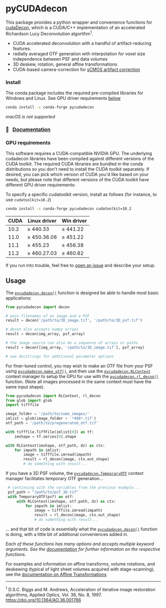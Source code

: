 # pyCUDAdecon

This package provides a python wrapper and convenience functions for
[cudaDecon](https://github.com/scopetools/cudaDecon), which is a CUDA/C++
implementation of an accelerated Richardson Lucy Deconvolution
algorithm<sup>1</sup>.

* CUDA accelerated deconvolution with a handful of artifact-reducing features.
* radially averaged OTF generation with interpolation for voxel size
  independence between PSF and data volumes
* 3D deskew, rotation, general affine transformations
* CUDA-based camera-correction for [sCMOS artifact correction](https://llspy.readthedocs.io/en/latest/camera.html)


### Install

The conda package includes the required pre-compiled libraries for Windows and Linux. See GPU driver requirements [below](#gpu-requirements)

```sh
conda install -c conda-forge pycudadecon
```

*macOS is not supported*

### 📖   &nbsp; [Documentation](http://www.talleylambert.com/pycudadecon)


### GPU requirements

This software requires a CUDA-compatible NVIDIA GPU. The underlying cudadecon
libraries have been compiled against different versions of the CUDA toolkit.
The required CUDA libraries are bundled in the conda distributions so you don't
need to install the CUDA toolkit separately.  If desired, you can pick which
version of CUDA you'd like based on your needs, but please note that different
versions of the CUDA toolkit have different GPU driver requirements:

To specify a specific cudatoolkit version, install as follows (for instance, to
use `cudatoolkit=10.2`)

```sh
conda install -c conda-forge pycudadecon cudatoolkit=10.2
```

| CUDA | Linux driver | Win driver |
| ---- | ------------ | ---------- |
| 10.2 | ≥ 440.33     | ≥ 441.22   |
| 11.0 | ≥ 450.36.06  | ≥ 451.22   |
| 11.1 | ≥ 455.23     | ≥ 456.38   |
| 11.2 | ≥ 460.27.03  | ≥ 460.82   |


If you run into trouble, feel free to [open an
issue](https://github.com/tlambert03/pycudadecon/issues) and describe your
setup.


## Usage


The [`pycudadecon.decon()`](https://www.talleylambert.com/pycudadecon/deconvolution.html#pycudadecon.decon) function is designed be able to handle most basic applications:

```python
from pycudadecon import decon

# pass filenames of an image and a PSF
result = decon('/path/to/3D_image.tif', '/path/to/3D_psf.tif')

# decon also accepts numpy arrays
result = decon(img_array, psf_array)

# the image source can also be a sequence of arrays or paths
result = decon([img_array, '/path/to/3D_image.tif'], psf_array)

# see docstrings for additional parameter options
```

For finer-tuned control, you may wish to make an OTF file from your PSF using [`pycudadecon.make_otf()`](https://www.talleylambert.com/pycudadecon/otf.html#pycudadecon.make_otf), and then use the [`pycudadecon.RLContext`](https://www.talleylambert.com/pycudadecon/deconvolution.html#pycudadecon.RLContext) context manager to setup the GPU for use with the [`pycudadecon.rl_decon()`](https://www.talleylambert.com/pycudadecon/deconvolution.html#pycudadecon.rl_decon) function.  (Note all images processed in the same context must have the same input shape).

```python
from pycudadecon import RLContext, rl_decon
from glob import glob
import tifffile

image_folder = '/path/to/some_images/'
imlist = glob(image_folder + '*488*.tif')
otf_path = '/path/to/pregenerated_otf.tif'

with tifffile.TiffFile(imlist[0]) as tf:
    imshape = tf.series[0].shape

with RLContext(imshape, otf_path, dz) as ctx:
    for impath in imlist:
        image = tifffile.imread(impath)
        result = rl_decon(image, ctx.out_shape)
        # do something with result...
```

If you have a 3D PSF volume, the [`pycudadecon.TemporaryOTF`](https://www.talleylambert.com/pycudadecon/otf.html#pycudadecon.TemporaryOTF) context manager facilitates temporary OTF generation...

```python
 # continuing with the variables from the previous example...
 psf_path = "/path/to/psf_3D.tif"
 with TemporaryOTF(psf) as otf:
     with RLContext(imshape, otf.path, dz) as ctx:
         for impath in imlist:
             image = tifffile.imread(impath)
             result = rl_decon(image, ctx.out_shape)
             # do something with result...
```

... and that bit of code is essentially what the [`pycudadecon.decon()`](https://www.talleylambert.com/pycudadecon/deconvolution.html#pycudadecon.decon) function is doing, with a little bit of additional conveniences added in.

*Each of these functions has many options and accepts multiple keyword arguments. See the [documentation](https://www.talleylambert.com/pycudadecon/index.html) for further information on the respective functions.*

For examples and information on affine transforms, volume rotations, and deskewing (typical of light sheet volumes acquired with stage-scanning), see the [documentation on Affine Transformations](https://www.talleylambert.com/pycudadecon/affine.html)
___

<sup>1</sup> D.S.C. Biggs and M. Andrews, Acceleration of iterative image restoration algorithms, Applied Optics, Vol. 36, No. 8, 1997. https://doi.org/10.1364/AO.36.001766
